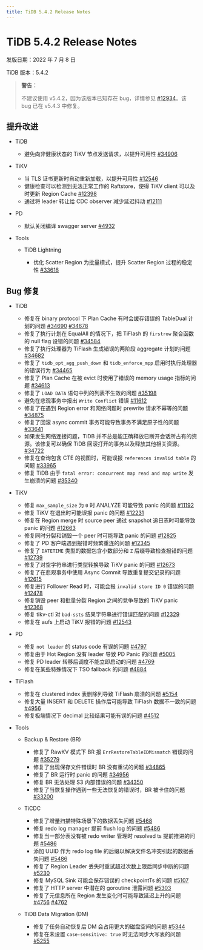 ```yaml
---
title: TiDB 5.4.2 Release Notes
---
```


# TiDB 5.4.2 Release Notes

发版日期：2022 年 7 月 8 日

TiDB 版本：5.4.2

> **警告：**
>
> 不建议使用 v5.4.2，因为该版本已知存在 bug，详情参见 [#12934](https://github.com/tikv/tikv/issues/12934)。该 bug 已在 v5.4.3 中修复。

## 提升改进

+ TiDB

    - 避免向非健康状态的 TiKV 节点发送请求，以提升可用性 [#34906](https://github.com/pingcap/tidb/issues/34906)

+ TiKV

    - 当 TLS 证书更新时自动重新加载，以提升可用性 [#12546](https://github.com/tikv/tikv/issues/12546)
    - 健康检查可以检测到无法正常工作的 Raftstore，使得 TiKV client 可以及时更新 Region Cache [#12398](https://github.com/tikv/tikv/issues/12398)
    - 通过将 leader 转让给 CDC observer 减少延迟抖动 [#12111](https://github.com/tikv/tikv/issues/12111)

+ PD

    - 默认关闭编译 swagger server [#4932](https://github.com/tikv/pd/issues/4932)

+ Tools

    + TiDB Lightning

        - 优化 Scatter Region 为批量模式，提升 Scatter Region 过程的稳定性 [#33618](https://github.com/pingcap/tidb/issues/33618)

## Bug 修复

+ TiDB

    - 修复在 binary protocol 下 Plan Cache 有时会缓存错误的 TableDual 计划的问题 [#34690](https://github.com/pingcap/tidb/issues/34690) [#34678](https://github.com/pingcap/tidb/issues/34678)
    - 修复了执行计划在 EqualAll 的情况下，把 TiFlash 的 `firstrow` 聚合函数的 null flag 设错的问题 [#34584](https://github.com/pingcap/tidb/issues/34584)
    - 修复了执行处理器为 TiFlash 生成错误的两阶段 aggregate 计划的问题 [#34682](https://github.com/pingcap/tidb/issues/34682)
    - 修复了 `tidb_opt_agg_push_down` 和 `tidb_enforce_mpp` 启用时执行处理器的错误行为 [#34465](https://github.com/pingcap/tidb/issues/34465)
    - 修复了 Plan Cache 在被 evict 时使用了错误的 memory usage 指标的问题 [#34613](https://github.com/pingcap/tidb/issues/34613)
    - 修复了 `LOAD DATA` 语句中列的列表不生效的问题 [#35198](https://github.com/pingcap/tidb/issues/35198)
    - 避免在悲观事务中报出 `Write Conflict` 错误 [#11612](https://github.com/tikv/tikv/issues/11612)
    - 修复了在遇到 Region error 和网络问题时 prewrite 请求不幂等的问题 [#34875](https://github.com/pingcap/tidb/issues/34875)
    - 修复了回滚 async commit 事务可能导致事务不满足原子性的问题 [#33641](https://github.com/pingcap/tidb/issues/33641)
    - 如果发生网络连接问题，TiDB 并不总是能正确释放已断开会话所占有的资源。该修复可以确保 TiDB 回滚打开的事务以及释放其他相关资源。[#34722](https://github.com/pingcap/tidb/issues/34722)
    - 修复在查询包含 CTE 的视图时，可能误报 `references invalid table` 的问题 [#33965](https://github.com/pingcap/tidb/issues/33965)
    - 修复 TiDB 由于 `fatal error: concurrent map read and map write` 发生崩溃的问题 [#35340](https://github.com/pingcap/tidb/issues/35340)

+ TiKV

    - 修复 `max_sample_size` 为 `0` 时 ANALYZE 可能导致 panic 的问题 [#11192](https://github.com/tikv/tikv/issues/11192)
    - 修复 TiKV 在退出时可能误报 panic 的问题 [#12231](https://github.com/tikv/tikv/issues/12231)
    - 修复在 Region merge 时 source peer 通过 snapshot 追日志时可能导致 panic 的问题 [#12663](https://github.com/tikv/tikv/issues/12663)
    - 修复同时分裂和销毁一个 peer 时可能导致 panic 的问题 [#12825](https://github.com/tikv/tikv/issues/12825)
    - 修复了 PD 客户端遇到报错时频繁重连的问题 [#12345](https://github.com/tikv/tikv/issues/12345)
    - 修复了 `DATETIME` 类型的数据包含小数部分和 `Z` 后缀导致检查报错的问题 [#12739](https://github.com/tikv/tikv/issues/12739)
    - 修复了对空字符串进行类型转换导致 TiKV panic 的问题 [#12673](https://github.com/tikv/tikv/issues/12673)
    - 修复了在悲观事务中使用 Async Commit 导致重复提交记录的问题 [#12615](https://github.com/tikv/tikv/issues/12615)
    - 修复进行 Follower Read 时，可能会报 `invalid store ID 0` 错误的问题 [#12478](https://github.com/tikv/tikv/issues/12478)
    - 修复销毁 peer 和批量分裂 Region 之间的竞争导致的 TiKV panic [#12368](https://github.com/tikv/tikv/issues/12368)
    - 修复 tikv-ctl 对 `bad-ssts` 结果字符串进行错误匹配的问题 [#12329](https://github.com/tikv/tikv/issues/12329)
    - 修复在 aufs 上启动 TiKV 报错的问题 [#12543](https://github.com/tikv/tikv/issues/12543)

+ PD
    - 修复 `not leader` 的 status code 有误的问题 [#4797](https://github.com/tikv/pd/issues/4797)
    - 修复由于 Hot Region 没有 leader 导致 PD Panic 的问题 [#5005](https://github.com/tikv/pd/issues/5005)
    - 修复 PD leader 转移后调度不能立即启动的问题 [#4769](https://github.com/tikv/pd/issues/4769)
    - 修复在某些特殊情况下 TSO fallback 的问题 [#4884](https://github.com/tikv/pd/issues/4884)

+ TiFlash

    - 修复在 clustered index 表删除列导致 TiFlash 崩溃的问题 [#5154](https://github.com/pingcap/tiflash/issues/5154)
    - 修复大量 INSERT 和 DELETE 操作后可能导致 TiFlash 数据不一致的问题 [#4956](https://github.com/pingcap/tiflash/issues/4956)
    - 修复极端情况下 decimal 比较结果可能有误的问题 [#4512](https://github.com/pingcap/tiflash/issues/4512)

+ Tools

    + Backup & Restore (BR)

        - 修复了 RawKV 模式下 BR 报 `ErrRestoreTableIDMismatch` 错误的问题 [#35279](https://github.com/pingcap/tidb/issues/35279)
        - 修复了出现保存文件错误时 BR 没有重试的问题 [#34865](https://github.com/pingcap/tidb/issues/34865)
        - 修复了 BR 运行时 panic 的问题 [#34956](https://github.com/pingcap/tidb/issues/34956)
        - 修复 BR 无法处理 S3 内部错误的问题 [#34350](https://github.com/pingcap/tidb/issues/34350)
        - 修复了当恢复操作遇到一些无法恢复的错误时，BR 被卡住的问题 [#33200](https://github.com/pingcap/tidb/issues/33200)

    + TiCDC

        - 修复了增量扫描特殊场景下的数据丢失问题 [#5468](https://github.com/pingcap/tiflow/issues/5468)
        - 修复 redo log manager 提前 flush log 的问题 [#5486](https://github.com/pingcap/tiflow/issues/5486)
        - 修复当一部分表没有被 redo writer 管理时 resolved ts 提前推进的问题 [#5486](https://github.com/pingcap/tiflow/issues/5486)
        - 添加 UUID 作为 redo log file 的后缀以解决文件名冲突引起的数据丢失问题 [#5486](https://github.com/pingcap/tiflow/issues/5486)
        - 修复了 Region Leader 丢失时重试超过次数上限后同步中断的问题 [#5230](https://github.com/pingcap/tiflow/issues/5230)
        - 修复 MySQL Sink 可能会保存错误的 checkpointTs 的问题 [#5107](https://github.com/pingcap/tiflow/issues/5107)
        - 修复了 HTTP server 中潜在的 goroutine 泄露问题 [#5303](https://github.com/pingcap/tiflow/issues/5303)
        - 修复了元信息所在 Region 发生变化时可能导致延迟上升的问题 [#4756](https://github.com/pingcap/tiflow/issues/4756) [#4762](https://github.com/pingcap/tiflow/issues/4762)

    + TiDB Data Migration (DM)

        - 修复了任务自动恢复后 DM 会占用更大的磁盘空间的问题 [#5344](https://github.com/pingcap/tiflow/issues/5344)
        - 修复在未设置 `case-sensitive: true` 时无法同步大写表的问题 [#5255](https://github.com/pingcap/tiflow/issues/5255)
